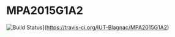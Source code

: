 # MPA2015G1A2
![Build Status](https://travis-ci.org/IUT-Blagnac/MPA2015G1A2.svg?branch=master)](https://travis-ci.org/IUT-Blagnac/MPA2015G1A2)
